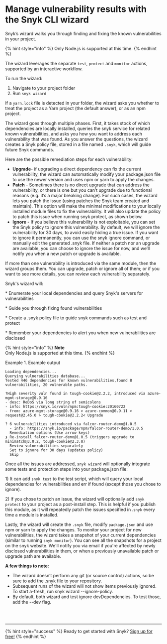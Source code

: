 # Manage vulnerability results with the Snyk CLI wizard

Snyk’s wizard walks you through finding and fixing the known vulnerabilities in your project.

{% hint style="info" %}
Only Node.js is supported at this time.
{% endhint %}

The wizard leverages the separate `test`, `protect` and `monitor` actions, supported by an interactive workflow.

To run the wizard:

1. Navigate to your project folder
2. Run `snyk wizard` 

If a `yarn.lock` file is detected in your folder, the wizard asks you whether to treat the project as a Yarn project \(the default answer\), or as an npm project.

The wizard goes through multiple phases. First, it takes stock of which dependencies are locally installed, queries the snyk service for related known vulnerabilities, and asks you how you want to address each vulnerability that was found. As you answer the questions, the wizard creates a Snyk policy file, stored in a file named `.snyk`, which will guide future Snyk commands.

Here are the possible remediation steps for each vulnerability:

* **Upgrade**- if upgrading a direct dependency can fix the current vulnerability, the wizard can automatically modify your package.json file to use the newer version and uses npm or yarn to apply the changes.
* **Patch** - Sometimes there is no direct upgrade that can address the vulnerability, or there is one but you can’t upgrade due to functional reasons \(e.g. it’s a major breaking change\). For such cases, the wizard lets you patch the issue \(using patches the Snyk team created and maintain\). This option will make the minimal modifications to your locally installed module files to fix the vulnerability. It will also update the policy to patch this issue when running snyk protect, as shown below.
* **Ignore** - If you believe this vulnerability is not exploitable, you can set the Snyk policy to ignore this vulnerability. By default, we will ignore the vulnerability for 30 days, to avoid easily hiding a true issue. If you want to ignore it permanently, you can use the snyk ignore command, or manually edit the generated .snyk file. If neither a patch nor an upgrade are available, you can choose to ignore the issue for now, and we’ll notify you when a new patch or upgrade is available.

If more than one vulnerability is introduced via the same module, then the wizard groups them. You can upgrade, patch or ignore all of them; or if you want to see more details, you can review each vulnerability separately.

Snyk's wizard will:

\* Enumerate your local dependencies and query Snyk's servers for vulnerabilities

\* Guide you through fixing found vulnerabilities

\* Create a .snyk policy file to guide snyk commands such as test and protect

\* Remember your dependencies to alert you when new vulnerabilities are disclosed

{% hint style="info" %}
**Note**  
Only Node.js is supported at this time.
{% endhint %}

Example 1. Example output

```text
Loading dependencies...
Querying vulnerabilities database...
Tested 446 dependencies for known vulnerabilities,found 8 vulnerabilities, 20 vulnerable paths.

?High severity vuln found in tough-cookie@2.2.2, introduced via azure-mgmt-storage@0.9.16
- desc: ReDoS via long string of semicolons
- info: https://snyk.io/vuln/npm:tough-cookie:20160722
- from: azure-mgmt-storage@0.9.16 > azure-common@0.9.11 > request@2.45.0 > tough-cookie@2.2.2< Upgrade

? 6 vulnerabilities introduced via falcor-router-demo@1.0.5
  - info: https://snyk.io/package/npm/falcor-router-demo/1.0.5
  Remediation options (Use arrow keys)
❯ Re-install falcor-router-demo@1.0.5 (triggers upgrade to minimatch@3.0.2, tough-cookie@2.3.0) 
  Review vulnerabilities separately
  Set to ignore for 30 days (updates policy)
  Skip
```

Once all the issues are addressed, `snyk wizard` will optionally integrate some tests and protection steps into your package.json file:

1\) It can add `snyk test` to the test script, which will query your local dependencies for vulnerabilities and err if found \(except those you chose to ignore\).

2\) If you chose to patch an issue, the wizard will optionally add `snyk protect` to your project as a post-install step. This is helpful if you publish this module, as it will repeatedly patch the issues specified in .`snyk` every time a module is installed.

Lastly, the wizard will create the `.snyk` file, modify `package.json` and use npm or yarn to apply the changes. To monitor your project for new vulnerabilities, the wizard takes a snapshot of your current dependencies \(similar to running `snyk monitor`\). You can see all the snapshots for a project on the snyk website. We'll notify you via email if you're affected by newly disclosed vulnerabilities in them, or when a previously unavailable patch or upgrade path are available.

**A few things to note:**

* The wizard doesn’t perform any git \(or source control\) actions, so be sure to add the .snyk file to your repository.
* Subsequent runs of the wizard will not show items previously ignored. To start a-fresh, run snyk wizard --ignore-policy.
* By default, both wizard and test ignore devDependencies. To test those, add the --dev flag.

 
<br><br><hr>

{% hint style="success" %}
Ready to get started with Snyk? [Sign up for free!](https://snyk.io/login?cta=sign-up&loc=footer&page=support_docs_page)
{% endhint %}